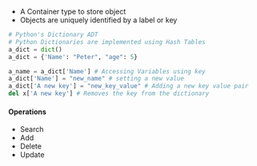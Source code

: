 - A Container type to store object
- Objects are uniquely identified by a label or key

```python
# Python's Dictionary ADT
# Python Dictionaries are implemented using Hash Tables
a_dict = dict()
a_dict = {'Name': "Peter", "age": 5}

a_name = a_dict['Name'] # Accessing Variables using key
a_dict['Name'] = "new_name" # setting a new value
a_dict['A new key'] = "new_key_value" # Adding a new key value pair
del x['A new key'] # Removes the key from the dictionary
```

#### Operations
- Search
- Add
- Delete
- Update
